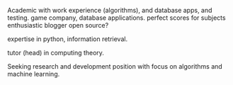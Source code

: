 Academic with work experience (algorithms), and database apps, and testing.
game company, database applications.
perfect scores for subjects
enthusiastic blogger
open source?

expertise in python, information retrieval.

tutor (head) in computing theory.

Seeking research and development position with focus on algorithms and machine learning.
